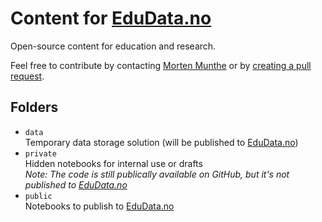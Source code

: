 # Content for [EduData.no](https://edudata.no)

Open-source content for education and research.

Feel free to contribute by contacting [Morten Munthe](mailto:morten.munthe@nmbu.no?subject=EduData%20Contribution) or by [creating a pull request](https://docs.github.com/en/pull-requests/collaborating-with-pull-requests/proposing-changes-to-your-work-with-pull-requests/creating-a-pull-request).

## Folders

- `data`  
Temporary data storage solution (will be published to [EduData.no](https://edudata.no))
- `private`  
Hidden notebooks for internal use or drafts  
_Note: The code is still publically available on GitHub, but it's not published to [EduData.no](https://edudata.no)_
- `public`  
Notebooks to publish to [EduData.no](https://edudata.no)
